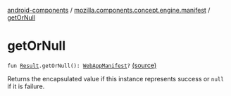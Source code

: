[android-components](../index.md) / [mozilla.components.concept.engine.manifest](index.md) / [getOrNull](./get-or-null.md)

# getOrNull

`fun `[`Result`](-web-app-manifest-parser/-result/index.md)`.getOrNull(): `[`WebAppManifest`](-web-app-manifest/index.md)`?` [(source)](https://github.com/mozilla-mobile/android-components/blob/master/components/concept/engine/src/main/java/mozilla/components/concept/engine/manifest/WebAppManifestParser.kt#L109)

Returns the encapsulated value if this instance represents success or `null` if it is failure.

